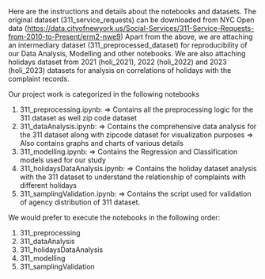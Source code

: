 Here are the instructions and details about the notebooks and datasets.
The original dataset (311_service_requests) can be downloaded from NYC Open data (https://data.cityofnewyork.us/Social-Services/311-Service-Requests-from-2010-to-Present/erm2-nwe9)
Apart from the above, we are attaching an intermediary dataset (311_preprocessed_dataset) for reproducibility of our Data Analysis, Modelling and other notebooks.
We are also attaching holidays dataset from 2021 (holi_2021), 2022 (holi_2022) and 2023 (holi_2023) datasets for analysis on correlations of holidays with the complaint records.


Our project work is categorized in the following notebooks
1) 311_preprocessing.ipynb:
=> Contains all the preprocessing logic for the 311 dataset as well zip code dataset
2) 311_dataAnalysis.ipynb:
=> Contains the comprehensive data analysis for the 311 dataset along with zipcode dataset for visualization purposes
=> Also contains graphs and charts of various details
3) 311_modelling.ipynb:
=> Contains the Regression and Classification models used for our study
4) 311_holidaysDataAnalysis.ipynb:
=> Contains the holiday dataset analysis with the 311 dataset to understand the relationship of complaints with different holidays
5) 311_samplingValidation.ipynb:
=> Contains the script used for validation of agency distribution of 311 dataset.

We would prefer to execute the notebooks in the following order:
1) 311_preprocessing
2) 311_dataAnalysis
3) 311_holidaysDataAnalysis
4) 311_modelling
5) 311_samplingValidation
